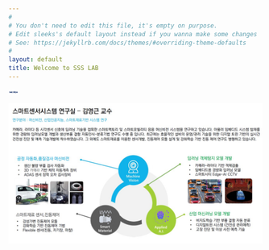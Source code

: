 ```yaml
---
#
# You don't need to edit this file, it's empty on purpose.
# Edit sleeks's default layout instead if you wanna make some changes
# See: https://jekyllrb.com/docs/themes/#overriding-theme-defaults
#
layout: default
title: Welcome to SSS LAB
---
```



<img src="/assets/img/favicon.jpg" width="20px" height="10px" title="SSSLAB_Logo">

![SSSLAB](assets/img/ssslabmain.jpg)  

